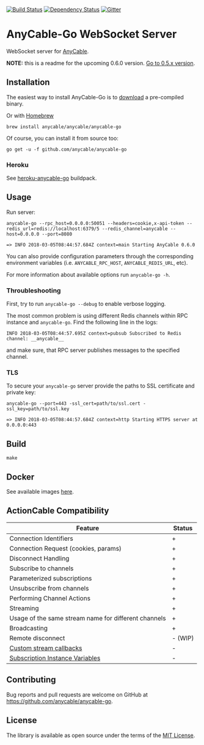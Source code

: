 [![Build Status](https://travis-ci.org/anycable/anycable-go.svg?branch=master)](https://travis-ci.org/anycable/anycable-go) [![Dependency Status](https://dependencyci.com/github/anycable/anycable-go/badge)](https://dependencyci.com/github/anycable/anycable-go) [![Gitter](https://img.shields.io/badge/gitter-join%20chat%20%E2%86%92-brightgreen.svg)](https://gitter.im/anycable/anycable-go)

# AnyCable-Go WebSocket Server

WebSocket server for [AnyCable](https://github.com/anycable/anycable).

**NOTE:** this is a readme for the upcoming 0.6.0 version. [Go to 0.5.x version](https://github.com/anycable/anycable-go/tree/0-5-stable).

## Installation

The easiest way to install AnyCable-Go is to [download](https://github.com/anycable/anycable-go/releases) a pre-compiled binary.

Or with [Homebrew](https://brew.sh/)

```shell
brew install anycable/anycable/anycable-go
```

Of course, you can install it from source too:

```shell
go get -u -f github.com/anycable/anycable-go
```

### Heroku

See [heroku-anycable-go](https://github.com/anycable/heroku-anycable-go) buildpack.

## Usage

Run server:

```shell
anycable-go --rpc_host=0.0.0.0:50051 --headers=cookie,x-api-token --redis_url=redis://localhost:6379/5 --redis_channel=anycable --host=0.0.0.0 --port=8080

=> INFO 2018-03-05T08:44:57.684Z context=main Starting AnyCable 0.6.0
```

You can also provide configuration parameters through the corresponding environment variables (i.e. `ANYCABLE_RPC_HOST`, `ANYCABLE_REDIS_URL`, etc).

For more information about available options run `anycable-go -h`.

### Throubleshooting

First, try to run `anycable-go --debug` to enable verbose logging.

The most common problem is using different Redis channels within RPC instance and `anycable-go`. Find the following line in the logs:

```
INFO 2018-03-05T08:44:57.695Z context=pubsub Subscribed to Redis channel: __anycable__
```

and make sure, that RPC server publishes messages to the specified channel.

### TLS

To secure your `anycable-go` server provide the paths to SSL certificate and private key:

```shell
anycable-go --port=443 -ssl_cert=path/to/ssl.cert -ssl_key=path/to/ssl.key

=> INFO 2018-03-05T08:44:57.684Z context=http Starting HTTPS server at 0.0.0.0:443
```

## Build

```shell
make
```

## Docker

See available images [here](https://hub.docker.com/r/anycable/anycable-go/).

## ActionCable Compatibility

Feature                  | Status
-------------------------|--------
Connection Identifiers   | +
Connection Request (cookies, params) | +
Disconnect Handling | +
Subscribe to channels | +
Parameterized subscriptions | +
Unsubscribe from channels | +
Performing Channel Actions | +
Streaming | +
Usage of the same stream name for different channels | +
Broadcasting | +
Remote disconnect | - (WIP)
[Custom stream callbacks](http://edgeapi.rubyonrails.org/classes/ActionCable/Channel/Streams.html) | -
[Subscription Instance Variables](http://edgeapi.rubyonrails.org/classes/ActionCable/Channel/Streams.html) | -

## Contributing

Bug reports and pull requests are welcome on GitHub at https://github.com/anycable/anycable-go.

## License
The library is available as open source under the terms of the [MIT License](http://opensource.org/licenses/MIT).
